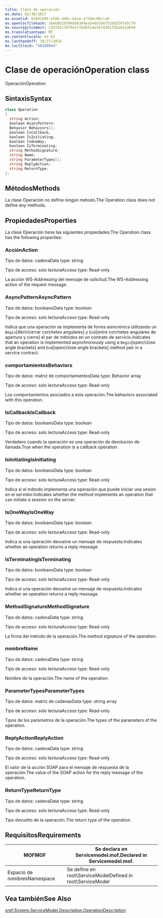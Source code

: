 ```yaml
---
title: Clase de operación
ms.date: 03/30/2017
ms.assetid: b19d1496-ef06-4d0c-b2ae-e728ec00cca0
ms.openlocfilehash: 16de8b25594896349ea546d3def52dd256fe5c70
ms.sourcegitcommit: c93fd5139f9efcf6db514e3474301738a6d1d649
ms.translationtype: MT
ms.contentlocale: es-ES
ms.lasthandoff: 10/27/2018
ms.locfileid: "50180944"
---
```

# <a name="operation-class"></a><span data-ttu-id="406bb-102">Clase de operación</span><span class="sxs-lookup"><span data-stu-id="406bb-102">Operation class</span></span>
<span data-ttu-id="406bb-103">Operación</span><span class="sxs-lookup"><span data-stu-id="406bb-103">Operation</span></span>  
  
## <a name="syntax"></a><span data-ttu-id="406bb-104">Sintaxis</span><span class="sxs-lookup"><span data-stu-id="406bb-104">Syntax</span></span>  
  
```csharp
class Operation  
{  
  string Action;  
  boolean AsyncPattern;  
  Behavior Behaviors[];  
  boolean IsCallback;  
  boolean IsInitiating;  
  boolean IsOneWay;  
  boolean IsTerminating;  
  string MethodSignature;  
  string Name;  
  string ParameterTypes[];  
  string ReplyAction;  
  string ReturnType;  
};  
```  
  
## <a name="methods"></a><span data-ttu-id="406bb-105">Métodos</span><span class="sxs-lookup"><span data-stu-id="406bb-105">Methods</span></span>  
 <span data-ttu-id="406bb-106">La clase Operación no define ningún método.</span><span class="sxs-lookup"><span data-stu-id="406bb-106">The Operation class does not define any methods.</span></span>  
  
## <a name="properties"></a><span data-ttu-id="406bb-107">Propiedades</span><span class="sxs-lookup"><span data-stu-id="406bb-107">Properties</span></span>  
 <span data-ttu-id="406bb-108">La clase Operación tiene las siguientes propiedades:</span><span class="sxs-lookup"><span data-stu-id="406bb-108">The Operation class has the following properties:</span></span>  
  
### <a name="action"></a><span data-ttu-id="406bb-109">Acción</span><span class="sxs-lookup"><span data-stu-id="406bb-109">Action</span></span>  
 <span data-ttu-id="406bb-110">Tipo de datos: cadena</span><span class="sxs-lookup"><span data-stu-id="406bb-110">Data type: string</span></span>  
  
 <span data-ttu-id="406bb-111">Tipo de acceso: solo lectura</span><span class="sxs-lookup"><span data-stu-id="406bb-111">Access type: Read-only</span></span>  
  
 <span data-ttu-id="406bb-112">La acción WS-Addressing del mensaje de solicitud.</span><span class="sxs-lookup"><span data-stu-id="406bb-112">The WS-Addressing action of the request message.</span></span>  
  
### <a name="asyncpattern"></a><span data-ttu-id="406bb-113">AsyncPattern</span><span class="sxs-lookup"><span data-stu-id="406bb-113">AsyncPattern</span></span>  
 <span data-ttu-id="406bb-114">Tipo de datos: booleano</span><span class="sxs-lookup"><span data-stu-id="406bb-114">Data type: boolean</span></span>  
  
 <span data-ttu-id="406bb-115">Tipo de acceso: solo lectura</span><span class="sxs-lookup"><span data-stu-id="406bb-115">Access type: Read-only</span></span>  
  
 <span data-ttu-id="406bb-116">Indica que una operación se implementa de forma asincrónica utilizando un `Begin`[Abrir/cerrar corchetes angulares] y `End`[entre corchetes angulares de apertura y cierre] el par de métodos en un contrato de servicio.</span><span class="sxs-lookup"><span data-stu-id="406bb-116">Indicates that an operation is implemented asynchronously using a `Begin`[open/close angle brackets] and `End`[open/close angle brackets] method pair in a service contract.</span></span>  
  
### <a name="behaviors"></a><span data-ttu-id="406bb-117">comportamientos</span><span class="sxs-lookup"><span data-stu-id="406bb-117">Behaviors</span></span>  
 <span data-ttu-id="406bb-118">Tipo de datos: matriz de comportamientos</span><span class="sxs-lookup"><span data-stu-id="406bb-118">Data type: Behavior array</span></span>  
  
 <span data-ttu-id="406bb-119">Tipo de acceso: solo lectura</span><span class="sxs-lookup"><span data-stu-id="406bb-119">Access type: Read-only</span></span>  
  
 <span data-ttu-id="406bb-120">Los comportamientos asociados a esta operación.</span><span class="sxs-lookup"><span data-stu-id="406bb-120">The behaviors associated with this operation.</span></span>  
  
### <a name="iscallback"></a><span data-ttu-id="406bb-121">IsCallback</span><span class="sxs-lookup"><span data-stu-id="406bb-121">IsCallback</span></span>  
 <span data-ttu-id="406bb-122">Tipo de datos: booleano</span><span class="sxs-lookup"><span data-stu-id="406bb-122">Data type: boolean</span></span>  
  
 <span data-ttu-id="406bb-123">Tipo de acceso: solo lectura</span><span class="sxs-lookup"><span data-stu-id="406bb-123">Access type: Read-only</span></span>  
  
 <span data-ttu-id="406bb-124">Verdadero cuando la operación es una operación de devolución de llamada.</span><span class="sxs-lookup"><span data-stu-id="406bb-124">True when the operation is a callback operation.</span></span>  
  
### <a name="isinitiating"></a><span data-ttu-id="406bb-125">IsInitiating</span><span class="sxs-lookup"><span data-stu-id="406bb-125">IsInitiating</span></span>  
 <span data-ttu-id="406bb-126">Tipo de datos: booleano</span><span class="sxs-lookup"><span data-stu-id="406bb-126">Data type: boolean</span></span>  
  
 <span data-ttu-id="406bb-127">Tipo de acceso: solo lectura</span><span class="sxs-lookup"><span data-stu-id="406bb-127">Access type: Read-only</span></span>  
  
 <span data-ttu-id="406bb-128">Indica si el método implementa una operación que puede iniciar una sesión en el servidor.</span><span class="sxs-lookup"><span data-stu-id="406bb-128">Indicates whether the method implements an operation that can initiate a session on the server.</span></span>  
  
### <a name="isoneway"></a><span data-ttu-id="406bb-129">IsOneWay</span><span class="sxs-lookup"><span data-stu-id="406bb-129">IsOneWay</span></span>  
 <span data-ttu-id="406bb-130">Tipo de datos: booleano</span><span class="sxs-lookup"><span data-stu-id="406bb-130">Data type: boolean</span></span>  
  
 <span data-ttu-id="406bb-131">Tipo de acceso: solo lectura</span><span class="sxs-lookup"><span data-stu-id="406bb-131">Access type: Read-only</span></span>  
  
 <span data-ttu-id="406bb-132">Indica si una operación devuelve un mensaje de respuesta.</span><span class="sxs-lookup"><span data-stu-id="406bb-132">Indicates whether an operation returns a reply message.</span></span>  
  
### <a name="isterminating"></a><span data-ttu-id="406bb-133">IsTerminating</span><span class="sxs-lookup"><span data-stu-id="406bb-133">IsTerminating</span></span>  
 <span data-ttu-id="406bb-134">Tipo de datos: booleano</span><span class="sxs-lookup"><span data-stu-id="406bb-134">Data type: boolean</span></span>  
  
 <span data-ttu-id="406bb-135">Tipo de acceso: solo lectura</span><span class="sxs-lookup"><span data-stu-id="406bb-135">Access type: Read-only</span></span>  
  
 <span data-ttu-id="406bb-136">Indica si una operación devuelve un mensaje de respuesta.</span><span class="sxs-lookup"><span data-stu-id="406bb-136">Indicates whether an operation returns a reply message.</span></span>  
  
### <a name="methodsignature"></a><span data-ttu-id="406bb-137">MethodSignature</span><span class="sxs-lookup"><span data-stu-id="406bb-137">MethodSignature</span></span>  
 <span data-ttu-id="406bb-138">Tipo de datos: cadena</span><span class="sxs-lookup"><span data-stu-id="406bb-138">Data type: string</span></span>  
  
 <span data-ttu-id="406bb-139">Tipo de acceso: solo lectura</span><span class="sxs-lookup"><span data-stu-id="406bb-139">Access type: Read-only</span></span>  
  
 <span data-ttu-id="406bb-140">La firma del método de la operación.</span><span class="sxs-lookup"><span data-stu-id="406bb-140">The method signature of the operation.</span></span>  
  
### <a name="name"></a><span data-ttu-id="406bb-141">nombre</span><span class="sxs-lookup"><span data-stu-id="406bb-141">Name</span></span>  
 <span data-ttu-id="406bb-142">Tipo de datos: cadena</span><span class="sxs-lookup"><span data-stu-id="406bb-142">Data type: string</span></span>  
  
 <span data-ttu-id="406bb-143">Tipo de acceso: solo lectura</span><span class="sxs-lookup"><span data-stu-id="406bb-143">Access type: Read-only</span></span>  
  
 <span data-ttu-id="406bb-144">Nombre de la operación.</span><span class="sxs-lookup"><span data-stu-id="406bb-144">The name of the operation.</span></span>  
  
### <a name="parametertypes"></a><span data-ttu-id="406bb-145">ParameterTypes</span><span class="sxs-lookup"><span data-stu-id="406bb-145">ParameterTypes</span></span>  
 <span data-ttu-id="406bb-146">Tipo de datos: matriz de cadenas</span><span class="sxs-lookup"><span data-stu-id="406bb-146">Data type: string array</span></span>  
  
 <span data-ttu-id="406bb-147">Tipo de acceso: solo lectura</span><span class="sxs-lookup"><span data-stu-id="406bb-147">Access type: Read-only</span></span>  
  
 <span data-ttu-id="406bb-148">Tipos de los parámetros de la operación.</span><span class="sxs-lookup"><span data-stu-id="406bb-148">The types of the parameters of the operation.</span></span>  
  
### <a name="replyaction"></a><span data-ttu-id="406bb-149">ReplyAction</span><span class="sxs-lookup"><span data-stu-id="406bb-149">ReplyAction</span></span>  
 <span data-ttu-id="406bb-150">Tipo de datos: cadena</span><span class="sxs-lookup"><span data-stu-id="406bb-150">Data type: string</span></span>  
  
 <span data-ttu-id="406bb-151">Tipo de acceso: solo lectura</span><span class="sxs-lookup"><span data-stu-id="406bb-151">Access type: Read-only</span></span>  
  
 <span data-ttu-id="406bb-152">El valor de la acción SOAP para el mensaje de respuesta de la operación.</span><span class="sxs-lookup"><span data-stu-id="406bb-152">The value of the SOAP action for the reply message of the operation.</span></span>  
  
### <a name="returntype"></a><span data-ttu-id="406bb-153">ReturnType</span><span class="sxs-lookup"><span data-stu-id="406bb-153">ReturnType</span></span>  
 <span data-ttu-id="406bb-154">Tipo de datos: cadena</span><span class="sxs-lookup"><span data-stu-id="406bb-154">Data type: string</span></span>  
  
 <span data-ttu-id="406bb-155">Tipo de acceso: solo lectura</span><span class="sxs-lookup"><span data-stu-id="406bb-155">Access type: Read-only</span></span>  
  
 <span data-ttu-id="406bb-156">Tipo devuelto de la operación.</span><span class="sxs-lookup"><span data-stu-id="406bb-156">The return type of the operation.</span></span>  
  
## <a name="requirements"></a><span data-ttu-id="406bb-157">Requisitos</span><span class="sxs-lookup"><span data-stu-id="406bb-157">Requirements</span></span>  
  
|<span data-ttu-id="406bb-158">MOF</span><span class="sxs-lookup"><span data-stu-id="406bb-158">MOF</span></span>|<span data-ttu-id="406bb-159">Se declara en Servicemodel.mof.</span><span class="sxs-lookup"><span data-stu-id="406bb-159">Declared in Servicemodel.mof.</span></span>|  
|---------|-----------------------------------|  
|<span data-ttu-id="406bb-160">Espacio de nombres</span><span class="sxs-lookup"><span data-stu-id="406bb-160">Namespace</span></span>|<span data-ttu-id="406bb-161">Se define en root\ServiceModel</span><span class="sxs-lookup"><span data-stu-id="406bb-161">Defined in root\ServiceModel</span></span>|  
  
## <a name="see-also"></a><span data-ttu-id="406bb-162">Vea también</span><span class="sxs-lookup"><span data-stu-id="406bb-162">See Also</span></span>  
 <xref:System.ServiceModel.Description.OperationDescription>
